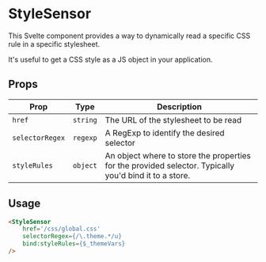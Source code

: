 # StyleSensor

This Svelte component provides a way to dynamically read a specific CSS rule in a specific stylesheet.

It's useful to get a CSS style as a JS object in your application.

## Props

| Prop | Type | Description |
| --- | --- | --- |
| `href` | `string` | The URL of the stylesheet to be read |
| `selectorRegex` | `regexp` | A RegExp to identify the desired selector |
| `styleRules` | `object` | An object where to store the properties for the provided selector. Typically you'd bind it to a store. |

## Usage

```html
<StyleSensor
	href='/css/global.css'
	selectorRegex={/\.theme.*/u}
	bind:styleRules={$_themeVars}
/>
```
